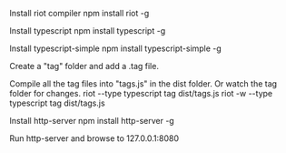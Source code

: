Install riot compiler
    npm install riot -g

Install typescript
    npm install typescript -g

Install typescript-simple
    npm install typescript-simple -g

Create a "tag" folder and add a .tag file.

Compile all the tag files into "tags.js" in the dist folder.  Or watch the tag folder for changes.
    riot --type typescript tag dist/tags.js
    riot -w --type typescript tag dist/tags.js

Install http-server
    npm install http-server -g

Run http-server and browse to 127.0.0.1:8080
